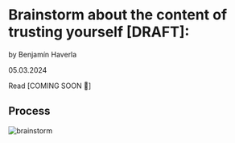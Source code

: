 # Brainstorm about the content of trusting yourself [DRAFT]:

by Benjamín Haverla

05.03.2024

Read [COMING SOON 🎥]

## Process

![brainstorm](Storytelling/Storytelling/Pictures/Mindmap1.heic)

